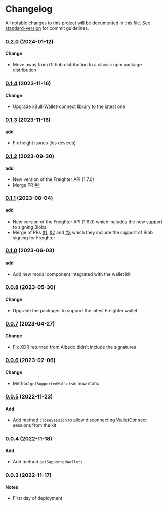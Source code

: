 # Changelog

All notable changes to this project will be documented in this file. See [standard-version](https://github.com/conventional-changelog/standard-version) for commit guidelines.

### [0.2.0](https://github.com/Creit-Tech/Stellar-Wallets-Kit/compare/v0.1.4...v0.2.0) (2024-01-12)
#### Change
- Move away from Github distribution to a classic npm package distribution

### [0.1.4](https://github.com/Creit-Tech/Stellar-Wallets-Kit/compare/v0.1.3...v0.1.4) (2023-11-16)
#### Change
- Upgrade xBull-Wallet-connect library to the latest one

### [0.1.3](https://github.com/Creit-Tech/Stellar-Wallets-Kit/compare/v0.1.1...v0.1.3) (2023-11-16)
#### add
- Fix height issues (ios devices)

### [0.1.2](https://github.com/Creit-Tech/Stellar-Wallets-Kit/compare/v0.1.0...v0.1.2) (2023-09-30)
#### add
- New version of the Freighter API (1.7.0)
- Merge PR [#4](https://github.com/Creit-Tech/Stellar-Wallets-Kit/pull/4)

### [0.1.1](https://github.com/Creit-Tech/Stellar-Wallets-Kit/compare/v0.1.0...v0.1.1) (2023-08-04)
#### add
- New version of the Freighter API (1.6.0) which includes the new support to signing Blobs
- Merge of PRs [#1](https://github.com/Creit-Tech/Stellar-Wallets-Kit/pull/1), [#2](https://github.com/Creit-Tech/Stellar-Wallets-Kit/pull/2) and [#3](https://github.com/Creit-Tech/Stellar-Wallets-Kit/pull/3) which they include the support of Blob signing for Freighter

### [0.1.0](https://github.com/Creit-Tech/Stellar-Wallets-Kit/compare/v0.0.8...v0.1.0) (2023-06-03)
#### add
- Add new modal component integrated with the wallet kit

### [0.0.8](https://github.com/Creit-Tech/Stellar-Wallets-Kit/compare/v0.0.7...v0.0.8) (2023-05-30)
#### Change
- Upgrade the packages to support the latest Freighter wallet

### [0.0.7](https://github.com/Creit-Tech/Stellar-Wallets-Kit/compare/v0.0.6...v0.0.7) (2023-04-27)
#### Change
- Fix XDR returned from Albedo didn't include the signatures

### [0.0.6](https://github.com/Creit-Tech/Stellar-Wallets-Kit/compare/v0.0.5...v0.0.6) (2023-02-06)
#### Change
- Method `getSupportedWallets`is now static

### [0.0.5](https://github.com/Creit-Tech/Stellar-Wallets-Kit/compare/v0.0.4...v0.0.5) (2022-11-23)
#### Add
- Add method `closeSession` to allow disconnecting WalletConnect sessions from the kit

### [0.0.4](https://github.com/Creit-Tech/Stellar-Wallets-Kit/compare/v0.0.2...v0.0.4) (2022-11-18)
#### Add
- Add method `getSupportedWallets`

### 0.0.3 (2022-11-17)
#### Notes
- First day of deployment
